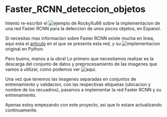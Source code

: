 # Faster_RCNN_deteccion_objetos
Intento re-escribir el ![ejemplo de RockyXu66](https://github.com/RockyXu66/Faster_RCNN_for_Open_Images_Dataset_Keras) sobre la implementacion de una red Faster RCNN para la deteccion de unos pocos objetos, en Espanol.

Si necesitas mas informacion sobre Faster RCNN existe mucha en linea, aqui esta el [articulo](https://ieeexplore.ieee.org/document/7485869) en el que se presenta esta red, y su ![implementacion](https://github.com/rbgirshick/py-faster-rcnn) original en Python.

Pero bueno, manos a la obra! Lo primero que necesitamos realizar es la descarga del conjunto de datos y preprocesamiento de las imagenes que vamos a utilizar, como podemos ver ![aqui](/DataPreprocessing.ipynb).

Una vez que tenemos las imagenes separadas en conjuntos de entrenamiento y validacion, con las respectivas etiquetas (ubicacion y nombre de los recuadros), pasamos a implementar la red Faster RCNN y su entrenamiento.

Apenas estoy empezando con este proyecto, asi que lo estare actualizando continuamente.
